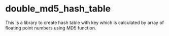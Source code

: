 # double_md5_hash_table
This is a library to create hash table with key which is calculated by array of floating point numbers using MD5 function.
